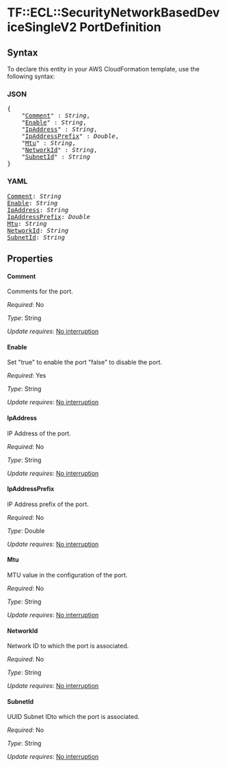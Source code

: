 # TF::ECL::SecurityNetworkBasedDeviceSingleV2 PortDefinition

## Syntax

To declare this entity in your AWS CloudFormation template, use the following syntax:

### JSON

<pre>
{
    "<a href="#comment" title="Comment">Comment</a>" : <i>String</i>,
    "<a href="#enable" title="Enable">Enable</a>" : <i>String</i>,
    "<a href="#ipaddress" title="IpAddress">IpAddress</a>" : <i>String</i>,
    "<a href="#ipaddressprefix" title="IpAddressPrefix">IpAddressPrefix</a>" : <i>Double</i>,
    "<a href="#mtu" title="Mtu">Mtu</a>" : <i>String</i>,
    "<a href="#networkid" title="NetworkId">NetworkId</a>" : <i>String</i>,
    "<a href="#subnetid" title="SubnetId">SubnetId</a>" : <i>String</i>
}
</pre>

### YAML

<pre>
<a href="#comment" title="Comment">Comment</a>: <i>String</i>
<a href="#enable" title="Enable">Enable</a>: <i>String</i>
<a href="#ipaddress" title="IpAddress">IpAddress</a>: <i>String</i>
<a href="#ipaddressprefix" title="IpAddressPrefix">IpAddressPrefix</a>: <i>Double</i>
<a href="#mtu" title="Mtu">Mtu</a>: <i>String</i>
<a href="#networkid" title="NetworkId">NetworkId</a>: <i>String</i>
<a href="#subnetid" title="SubnetId">SubnetId</a>: <i>String</i>
</pre>

## Properties

#### Comment

Comments for the port.

_Required_: No

_Type_: String

_Update requires_: [No interruption](https://docs.aws.amazon.com/AWSCloudFormation/latest/UserGuide/using-cfn-updating-stacks-update-behaviors.html#update-no-interrupt)

#### Enable

Set "true" to enable the port "false" to disable the port.

_Required_: Yes

_Type_: String

_Update requires_: [No interruption](https://docs.aws.amazon.com/AWSCloudFormation/latest/UserGuide/using-cfn-updating-stacks-update-behaviors.html#update-no-interrupt)

#### IpAddress

IP Address of the port.

_Required_: No

_Type_: String

_Update requires_: [No interruption](https://docs.aws.amazon.com/AWSCloudFormation/latest/UserGuide/using-cfn-updating-stacks-update-behaviors.html#update-no-interrupt)

#### IpAddressPrefix

IP Address prefix of the port.

_Required_: No

_Type_: Double

_Update requires_: [No interruption](https://docs.aws.amazon.com/AWSCloudFormation/latest/UserGuide/using-cfn-updating-stacks-update-behaviors.html#update-no-interrupt)

#### Mtu

MTU value in the configuration of the port.

_Required_: No

_Type_: String

_Update requires_: [No interruption](https://docs.aws.amazon.com/AWSCloudFormation/latest/UserGuide/using-cfn-updating-stacks-update-behaviors.html#update-no-interrupt)

#### NetworkId

Network ID to which the port is associated.

_Required_: No

_Type_: String

_Update requires_: [No interruption](https://docs.aws.amazon.com/AWSCloudFormation/latest/UserGuide/using-cfn-updating-stacks-update-behaviors.html#update-no-interrupt)

#### SubnetId

UUID	Subnet IDto which the port is associated.

_Required_: No

_Type_: String

_Update requires_: [No interruption](https://docs.aws.amazon.com/AWSCloudFormation/latest/UserGuide/using-cfn-updating-stacks-update-behaviors.html#update-no-interrupt)

